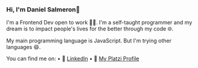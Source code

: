 ### Hi, I'm Daniel Salmeron👋

I'm a Frontend Dev open to work 👨‍💻. I'm a self-taught programmer and my dream is to impact people's lives for the better through my code 🌐.

My main programming language is JavaScript. But I'm trying other languages 😄.

You can find me on:
• 👔 [LinkedIn](https://www.linkedin.com/in/daniel-salmerón-alvarado-780508216/)
• 💚 [My Platzi Profile](https://platzi.com/p/danielsa2818/)

